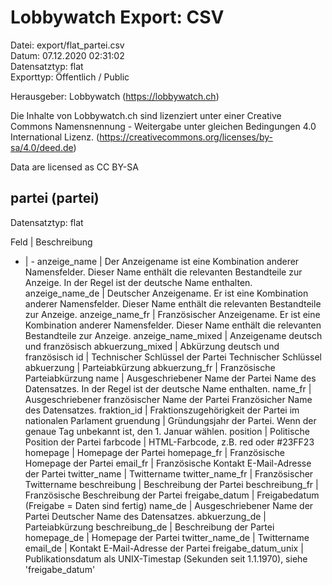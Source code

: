 Lobbywatch Export: CSV
======================

Datei: export/flat_partei.csv  
Datum: 07.12.2020 02:31:02  
Datensatztyp: flat  
Exporttyp: Öffentlich / Public  

Herausgeber: Lobbywatch (https://lobbywatch.ch)  

Die Inhalte von Lobbywatch.ch sind lizenziert unter einer Creative Commons Namensnennung - Weitergabe unter gleichen Bedingungen 4.0 International Lizenz. (https://creativecommons.org/licenses/by-sa/4.0/deed.de)

Data are licensed as CC BY-SA


## partei (partei)

Datensatztyp: flat

Feld | Beschreibung
- | -
anzeige_name | Der Anzeigename ist eine Kombination anderer Namensfelder. Dieser Name enthält die relevanten Bestandteile zur Anzeige. In der Regel ist der deutsche Name enthalten.
anzeige_name_de | Deutscher Anzeigename. Er ist eine Kombination anderer Namensfelder. Dieser Name enthält die relevanten Bestandteile zur Anzeige.
anzeige_name_fr | Französischer Anzeigename. Er ist eine Kombination anderer Namensfelder. Dieser Name enthält die relevanten Bestandteile zur Anzeige.
anzeige_name_mixed | Anzeigename deutsch und französisch
abkuerzung_mixed | Abkürzung deutsch und französisch
id | Technischer Schlüssel der Partei Technischer Schlüssel
abkuerzung | Parteiabkürzung
abkuerzung_fr | Französische Parteiabkürzung
name | Ausgeschriebener Name der Partei Name des Datensatzes. In der Regel ist der deutsche Name enthalten.
name_fr | Ausgeschriebener französischer Name der Partei Französicher Name des Datensatzes.
fraktion_id | Fraktionszugehörigkeit der Partei im nationalen Parlament
gruendung | Gründungsjahr der Partei. Wenn der genaue Tag unbekannt ist, den 1. Januar wählen.
position | Politische Position der Partei
farbcode | HTML-Farbcode, z.B. red oder #23FF23
homepage | Homepage der Partei
homepage_fr | Französische Homepage der Partei
email_fr | Französische Kontakt E-Mail-Adresse der Partei
twitter_name | Twittername
twitter_name_fr | Französischer Twittername
beschreibung | Beschreibung der Partei
beschreibung_fr | Französische Beschreibung der Partei
freigabe_datum | Freigabedatum (Freigabe = Daten sind fertig)
name_de | Ausgeschriebener Name der Partei Deutscher Name des Datensatzes.
abkuerzung_de | Parteiabkürzung
beschreibung_de | Beschreibung der Partei
homepage_de | Homepage der Partei
twitter_name_de | Twittername
email_de | Kontakt E-Mail-Adresse der Partei
freigabe_datum_unix | Publikationsdatum als UNIX-Timestap (Sekunden seit 1.1.1970), siehe 'freigabe_datum'

